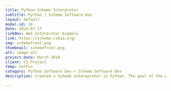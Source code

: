 ```yaml
---
title: Python Scheme Interpreter 
subtitle: Python | Scheme Software Dev 
layout: default
modal-id: 14
date: 2014-07-17
linkDes: Web Interpreter Example
link: https://scheme.cs61a.org/
img: schemefront.png
thumbnail: schemefront.png
alt: image-alt
project-date: March 2018
client: CS Project
temp: notFun
category: Python Software Dev + Scheme Software Dev 
description: Created a Scheme interepreter in Python. The goal of the project was to create an interpreter that had all the functionality of the web interpreter in the picture and linked below. I learned the intricacies of Python and mastered the syntax of Scheme. Unfortunately the Github is forced to be private because it's a class project; shoot me an email if you have any specific questions!

---
```

